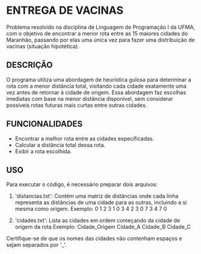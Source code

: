 # ENTREGA DE VACINAS

Problema resolvido na disciplina de Linguagem de Programação I da UFMA, com o objetivo de encontrar a menor rota entre as 15 maiores cidades do Maranhão, passando por elas uma única vez para fazer uma distribuição de vacinas (situação hipotética).

## DESCRIÇÃO

O programa utiliza uma abordagem de heurística gulosa para determinar a rota com a menor distância total, visitando cada cidade exatamente uma vez antes de retornar à cidade de origem. Essa abordagem faz escolhas imediatas com base na menor distância disponível, sem considerar possíveis rotas futuras mais curtas entre outras cidades.

## FUNCIONALIDADES

- Encontrar a melhor rota entre as cidades especificadas.
- Calcular a distância total dessa rota.
- Exibir a rota escolhida.

## USO

Para executar o código, é necessário preparar dois arquivos:
1. 'distancias.txt': Contém uma matriz de distâncias onde cada linha representa as distâncias de uma cidade para as outras, incluindo a si mesma como origem.
Exemplo:
0 1 2 3
1 0 3 4
2 3 0 7
3 4 7 0

2. 'cidades.txt': Lista as cidades em ordem começando da cidade de origem da rota
Exemplo:
Cidade_Origem
Cidade_A
Cidade_B
Cidade_C

Certifique-se de que os nomes das cidades não contenham espaços e sejam separados por '_'.